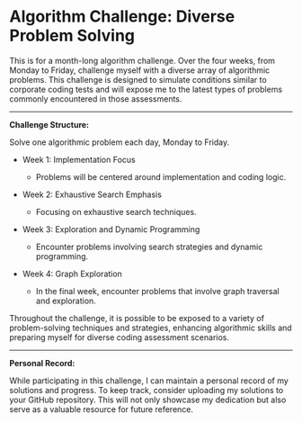 # Algorithm Challenge: Diverse Problem Solving

This is for a month-long algorithm challenge. Over the four weeks, from Monday to Friday, challenge myself with a diverse array of algorithmic problems. This challenge is designed to simulate conditions similar to corporate coding tests and will expose me to the latest types of problems commonly encountered in those assessments.

---
**Challenge Structure:**

Solve one algorithmic problem each day, Monday to Friday.

- Week 1: Implementation Focus
  - Problems will be centered around implementation and coding logic.

- Week 2: Exhaustive Search Emphasis
  - Focusing on exhaustive search techniques.

- Week 3: Exploration and Dynamic Programming
  - Encounter problems involving search strategies and dynamic programming.

- Week 4: Graph Exploration
  - In the final week, encounter problems that involve graph traversal and exploration.

Throughout the challenge, it is possible to be exposed to a variety of problem-solving techniques and strategies, enhancing algorithmic skills and preparing myself for diverse coding assessment scenarios.

---
**Personal Record:**

While participating in this challenge, I can maintain a personal record of my solutions and progress. To keep track, consider uploading my solutions to your GitHub repository. This will not only showcase my dedication but also serve as a valuable resource for future reference.
